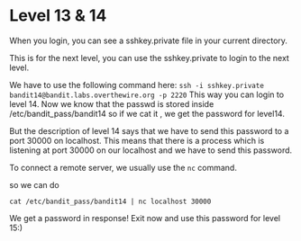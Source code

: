 # **Level 13 & 14**
When you login, you can see a sshkey.private file in your current directory.

This is for the next level, you can use the sshkey.private to login to the next level.

We have to use the following command here: `ssh -i sshkey.private bandit14@bandit.labs.overthewire.org -p 2220`
This way you can login to level 14. Now we know that the passwd is stored inside /etc/bandit_pass/bandit14 so if we cat it , we get the password for level14.

But the description of level 14 says that we have to send this password to a port 30000 on localhost.
This means that there is a process which is listening at port 30000 on our localhost and we have to send this password.

To connect a remote server, we usually use the `nc` command.

so we can do 
```
cat /etc/bandit_pass/bandit14 | nc localhost 30000
```

We get a password in response!
Exit now and use this password for level 15:)

